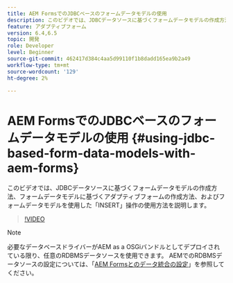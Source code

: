 ```yaml
---
title: AEM FormsでのJDBCベースのフォームデータモデルの使用
description: このビデオでは、JDBCデータソースに基づくフォームデータモデルの作成方法、フォームデータモデルに基づくアダプティブフォームの作成方法、およびフォームデータモデルを使用した「INSERT」操作の使用方法を説明します。
feature: アダプティブフォーム
version: 6.4,6.5
topic: 開発
role: Developer
level: Beginner
source-git-commit: 462417d384c4aa5d99110f1b8dadd165ea9b2a49
workflow-type: tm+mt
source-wordcount: '129'
ht-degree: 2%

---
```



# AEM FormsでのJDBCベースのフォームデータモデルの使用 {#using-jdbc-based-form-data-models-with-aem-forms}

このビデオでは、JDBCデータソースに基づくフォームデータモデルの作成方法、フォームデータモデルに基づくアダプティブフォームの作成方法、およびフォームデータモデルを使用した「INSERT」操作の使用方法を説明します。

>[!VIDEO](https://video.tv.adobe.com/v/17736/?quality=9&learn=on)

>[!NOTE]
>
>必要なデータベースドライバーがAEM as a OSGiバンドルとしてデプロイされている限り、任意のRDBMSデータソースを使用できます。 AEMでのRDBMSデータソースの設定については、「[AEM Formsとのデータ統合の設定](/help/forms/adaptive-forms/data-integration-technical-video-setup.md)」を参照してください。

